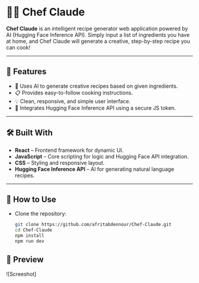 # 👨‍🍳 Chef Claude

**Chef Claude** is an intelligent recipe generator web application powered by AI (Hugging Face Inference API). Simply input a list of ingredients you have at home, and Chef Claude will generate a creative, step-by-step recipe you can cook!

---

## 🌟 Features

- 🧠 Uses AI to generate creative recipes based on given ingredients.
- 📋 Provides easy-to-follow cooking instructions.
- 💡 Clean, responsive, and simple user interface.
- 🔐 Integrates Hugging Face Inference API using a secure JS token.

---

## 🛠️ Built With

- **React** – Frontend framework for dynamic UI.
- **JavaScript** – Core scripting for logic and Hugging Face API integration.
- **CSS** – Styling and responsive layout.
- **Hugging Face Inference API** – AI for generating natural language recipes.

---

## 🚀 How to Use

- Clone the repository:

   ```bash
   git clone https://github.com/afritabdennour/Chef-Claude.git
   cd Chef-Claude
   npm install
   npm run dev
   
## 📸 Preview

![Screeshot]
